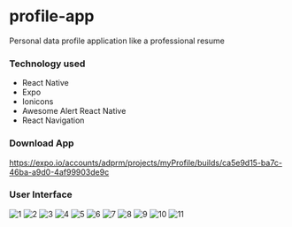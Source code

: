 # profile-app
Personal data profile application like a professional resume

### Technology used
- React Native
- Expo
- Ionicons
- Awesome Alert React Native
- React Navigation

### Download App

https://expo.io/accounts/adprm/projects/myProfile/builds/ca5e9d15-ba7c-46ba-a9d0-4af99903de9c

### User Interface

![1](https://user-images.githubusercontent.com/55266767/95951741-29a01a00-0e21-11eb-9665-7796568b3caf.jpg)
![2](https://user-images.githubusercontent.com/55266767/95951881-60763000-0e21-11eb-840a-0697e6d439a3.jpg)
![3](https://user-images.githubusercontent.com/55266767/95951398-8c44e600-0e20-11eb-8271-e904de35b6ed.jpg)
![4](https://user-images.githubusercontent.com/55266767/95951400-8cdd7c80-0e20-11eb-8806-9a4e60fb01e8.jpg)
![5](https://user-images.githubusercontent.com/55266767/95951402-8e0ea980-0e20-11eb-8f3f-5242cbf05770.jpg)
![6](https://user-images.githubusercontent.com/55266767/95951403-8ea74000-0e20-11eb-9e32-0347e61658e0.jpg)
![7](https://user-images.githubusercontent.com/55266767/95951406-8f3fd680-0e20-11eb-9aa0-57b2f2f2d226.jpg)
![8](https://user-images.githubusercontent.com/55266767/95951408-8fd86d00-0e20-11eb-89e6-aac30d53f611.jpg)
![9](https://user-images.githubusercontent.com/55266767/95951409-90710380-0e20-11eb-95d3-b3d5305f3545.jpg)
![10](https://user-images.githubusercontent.com/55266767/95951411-91099a00-0e20-11eb-8cc8-65f6bc47bfb1.jpg)
![11](https://user-images.githubusercontent.com/55266767/95951413-923ac700-0e20-11eb-9b84-8305b87c976a.jpg)
